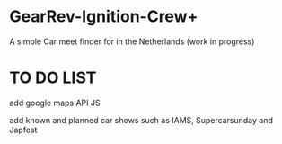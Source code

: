 # GearRev-Ignition-Crew+
A simple Car meet finder for in the Netherlands (work in progress)


# TO DO LIST

add google maps API JS


add known and planned car shows such as IAMS, Supercarsunday and Japfest
